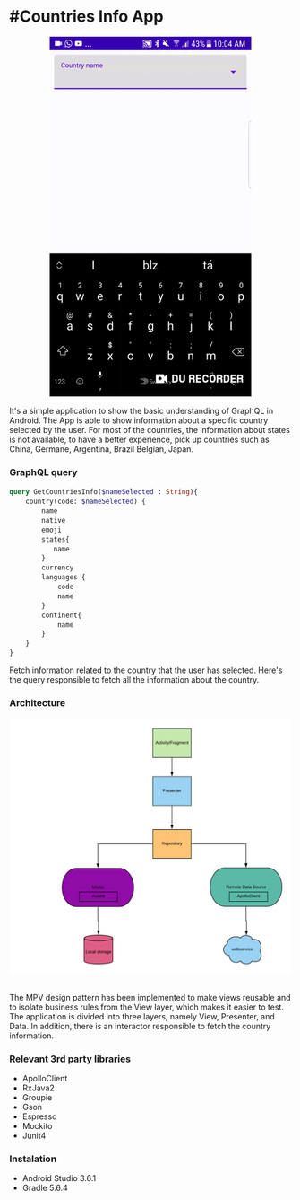 #Countries Info App
==================================
<p align="center">
<img src ="https://github.com/douglasalipio/graphql_countryinfo_sample/blob/master/app/main_view.gif" width="360" />

It's a simple application to show the basic understanding of GraphQL in Android. The App is able to show information about a specific country selected by the user. For most of the countries, the information about states is not available, to have a better experience, pick up countries such as China, Germane, Argentina, Brazil Belgian, Japan.

### GraphQL query
```graphql
query GetCountriesInfo($nameSelected : String){
	country(code: $nameSelected) {
		name
		native
		emoji
		states{
		   name
		}
		currency
		languages {
		    code
		    name
		}
		continent{
		    name
		}
	}
}
```

Fetch information related to the country that the user has selected.
Here's the query responsible to fetch all the information about the country.

### Architecture

<img src ="https://github.com/douglasalipio/graphql_countryinfo_sample/blob/master/architecture_diagram.png"/>&nbsp;&nbsp;

The MPV design pattern has been implemented to make views reusable and to isolate business rules from the View layer, which makes it easier to test. The application is divided into three layers, namely View, Presenter, and Data. In addition, there is an interactor responsible to fetch the country information.

### Relevant 3rd party libraries

- ApolloClient
- RxJava2
- Groupie
- Gson
- Espresso
- Mockito
- Junit4 

### Instalation

- Android Studio 3.6.1
- Gradle 5.6.4
